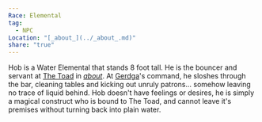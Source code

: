 ```yaml
---
Race: Elemental
tag:
  - NPC
Location: "[_about_](../_about_.md)"
share: "true"
---
```


Hob is a Water Elemental that stands 8 foot tall. He is the bouncer and servant at [The Toad](../Locations/The%20Toad.md) in [_about_](../_about_.md). At [Gerdga](./Gerdga.md)'s command, he sloshes through the bar, cleaning tables and kicking out unruly patrons... somehow leaving no trace of liquid behind. Hob doesn't have feelings or desires, he is simply a magical construct who is bound to The Toad, and cannot leave it's premises without turning back into plain water. 